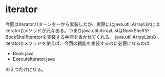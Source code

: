 # iterator

今回はiteratorパターンを一から実装したが、実際にはjava.util.ArrayListにはiterator()メソッドが元々ある。つまりjava.util.ArrayListはBookShelfやBookShelfIteratorを実装する手間を省かせてくれる。
java.util.ArrayListのiterator()メソッドを使えば、今回の機能を実装するのに必要になるのは
- Book.java
- ExecuteIterator.java

の２つだけになる。
